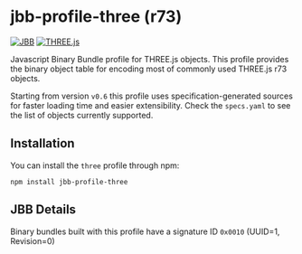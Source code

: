 # jbb-profile-three (r73)


[![JBB](https://img.shields.io/badge/jbb-1.3.3-brightgreen.svg)](https://github.com/wavesoft/jbb) [![THREE.js](https://img.shields.io/badge/THREE.js-r73-yellow.svg)](https://github.com/mrdoob/three.js)

Javascript Binary Bundle profile for THREE.js objects. This profile provides 
the binary object table for encoding most of commonly used THREE.js r73 objects.

Starting from version `v0.6` this profile uses specification-generated sources for faster loading time and easier extensibility. Check the `specs.yaml` to see the list of objects currently supported.

## Installation

You can install the `three` profile through npm:

```
npm install jbb-profile-three
```

## JBB Details

Binary bundles built with this profile have a signature ID `0x0010` (UUID=1, Revision=0)
